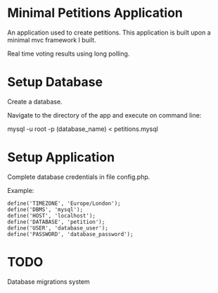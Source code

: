 # Minimal Petitions Application

An application used to create petitions. This application is built upon a minimal mvc framework I built.

Real time voting results using long polling.

# Setup Database

Create a database.

Navigate to the directory of the app and execute on command line:

mysql -u root -p (database_name) < petitions.mysql

# Setup Application

Complete database credentials in file config.php.

Example:
```
define('TIMEZONE', 'Europe/London');
define('DBMS', 'mysql');
define('HOST', 'localhost');
define('DATABASE', 'petition');
define('USER', 'database_user');
define('PASSWORD', 'database_password');
```

# TODO

Database migrations system
